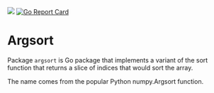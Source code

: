 [![](https://godoc.org/github.com/mkmik/argsort?status.svg)](http://godoc.org/github.com/mkmik/argsort)
[![Go Report Card](https://goreportcard.com/badge/github.com/mkmik/argsort)](https://goreportcard.com/report/github.com/mkmik/argsort)

# Argsort

Package `argsort` is Go package that implements a variant of the sort function that returns a slice of indices that would sort the array.

The name comes from the popular Python numpy.Argsort function.
